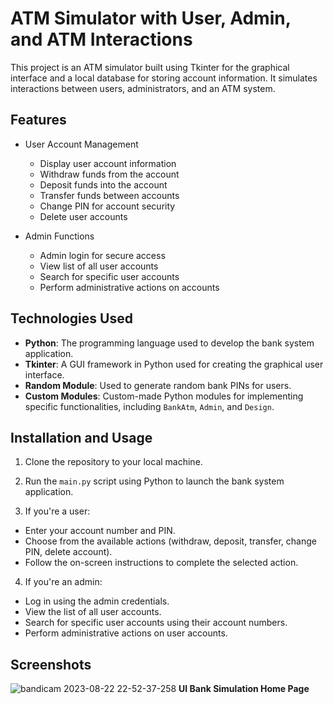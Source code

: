 # ATM Simulator with User, Admin, and ATM Interactions

This project is an ATM simulator built using Tkinter for the graphical interface and a local database for storing account information. It simulates interactions between users, administrators, and an ATM system.

## Features

- User Account Management
  - Display user account information
  - Withdraw funds from the account
  - Deposit funds into the account
  - Transfer funds between accounts
  - Change PIN for account security
  - Delete user accounts

- Admin Functions
  - Admin login for secure access
  - View list of all user accounts
  - Search for specific user accounts
  - Perform administrative actions on accounts

## Technologies Used

- **Python**: The programming language used to develop the bank system application.
- **Tkinter**: A GUI framework in Python used for creating the graphical user interface.
- **Random Module**: Used to generate random bank PINs for users.
- **Custom Modules**: Custom-made Python modules for implementing specific functionalities, including `BankAtm`, `Admin`, and `Design`.

## Installation and Usage

1. Clone the repository to your local machine.

2. Run the `main.py` script using Python to launch the bank system application.

3. If you're a user:
- Enter your account number and PIN.
- Choose from the available actions (withdraw, deposit, transfer, change PIN, delete account).
- Follow the on-screen instructions to complete the selected action.

4. If you're an admin:
- Log in using the admin credentials.
- View the list of all user accounts.
- Search for specific user accounts using their account numbers.
- Perform administrative actions on user accounts.

## Screenshots
![bandicam 2023-08-22 22-52-37-258](https://github.com/SearingShot/ATM_Simulator/assets/121299642/9f652d1b-afcf-418c-8bcd-6c4ab938e190)
**UI Bank Simulation Home Page**
